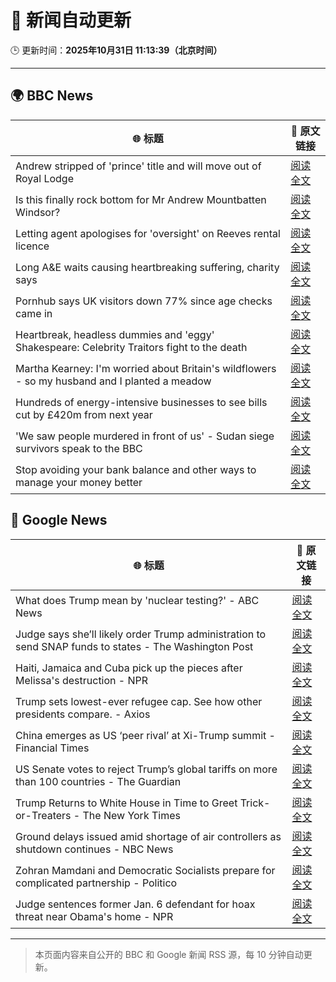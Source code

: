 # 🧠 新闻自动更新

🕒 更新时间：**2025年10月31日 11:13:39（北京时间）**

---

## 🌍 BBC News

| 🌐 标题 | 🔗 原文链接 |
|--------|-------------|
| Andrew stripped of 'prince' title and will move out of Royal Lodge | [阅读全文](https://www.bbc.com/news/articles/cr7m4yjkp74o?at_medium=RSS&at_campaign=rss) |
| Is this finally rock bottom for Mr Andrew Mountbatten Windsor? | [阅读全文](https://www.bbc.com/news/articles/c62elnjnqqxo?at_medium=RSS&at_campaign=rss) |
| Letting agent apologises for 'oversight' on Reeves rental licence | [阅读全文](https://www.bbc.com/news/articles/cx2p55ejy88o?at_medium=RSS&at_campaign=rss) |
| Long A&E waits causing heartbreaking suffering, charity says | [阅读全文](https://www.bbc.com/news/articles/c4gwkjzx088o?at_medium=RSS&at_campaign=rss) |
| Pornhub says UK visitors down 77% since age checks came in | [阅读全文](https://www.bbc.com/news/articles/cgkz3m3re1zo?at_medium=RSS&at_campaign=rss) |
| Heartbreak, headless dummies and  'eggy' Shakespeare: Celebrity Traitors fight to the death | [阅读全文](https://www.bbc.com/news/articles/cvgvqj5w233o?at_medium=RSS&at_campaign=rss) |
| Martha Kearney: I'm worried about Britain's wildflowers - so my husband and I planted a meadow | [阅读全文](https://www.bbc.com/news/articles/c3rjnlv8ejxo?at_medium=RSS&at_campaign=rss) |
| Hundreds of energy-intensive businesses to see bills cut by £420m from next year | [阅读全文](https://www.bbc.com/news/articles/c5ype0gp7lgo?at_medium=RSS&at_campaign=rss) |
| 'We saw people murdered in front of us' - Sudan siege survivors speak to the BBC | [阅读全文](https://www.bbc.com/news/articles/cgr4qqgdlkjo?at_medium=RSS&at_campaign=rss) |
| Stop avoiding your bank balance and other ways to manage your money better | [阅读全文](https://www.bbc.com/news/articles/c6258nn89dgo?at_medium=RSS&at_campaign=rss) |

## 📰 Google News

| 🌐 标题 | 🔗 原文链接 |
|--------|-------------|
| What does Trump mean by 'nuclear testing?' - ABC News | [阅读全文](https://news.google.com/rss/articles/CBMifEFVX3lxTE1WYmNsVUhOWnFTeWZRcXN3MG52LW1oM0tQZDVkSC0xRzZGc1pTVkYtbnZ4NmZYWjdYUnE3aWo5UzJZTExOLVdiRFczelZ5Y3ZjUkRXNEkyTzRIcGpPSnRSYUFRdzloSWlwR0lneG15bHA4WnI1VGRyM1BfZ3nSAYIBQVVfeXFMTVMzamhZcDNEUlh4UUM0a2hfVlB0VS1RbS1TektHUExSSVZTUEdXS0xoMUFXb1U5Nl9kcDVDdmpJR0FEeW9GLWgzUEVwM0tYMlNLZVF3UHE5RDlMcmZfcnR5S0VUbnotaVBray1qcmp0REkyTE1WVTBNMjVYUUY1TVFIUQ?oc=5) |
| Judge says she’ll likely order Trump administration to send SNAP funds to states - The Washington Post | [阅读全文](https://news.google.com/rss/articles/CBMiigFBVV95cUxQWjRyNWRIaHdmb1lnSno3NHI2NW5FZ1lNTjktaWVFTVhRd2hZUnItZUZTLTMtbWpWMW8xNXVlb0dRRW9MOWVvOU9jRURFV2NiREV6eDF6OENqSHZleFBteWxkazFrbUZfeThWTWxvR21KeW9LNlZrOFRPT010ajVOZzB3bXdjanlGbmc?oc=5) |
| Haiti, Jamaica and Cuba pick up the pieces after Melissa's destruction - NPR | [阅读全文](https://news.google.com/rss/articles/CBMikAFBVV95cUxONkowQmg0T04wb0YzRkZLX09lWGpob2ZGN1labkNNMklOZWlKMjFmbjhYNmR5cGFoZGFyOExzNDc4SjBqYUtsdXZHYUFWd0U5VWFSeEtIYjV3aDJWdTMtMUJGLTNvRVBIb3R6ZHRfRkt2cTB1U0hocnd0WHo2MjVmc0ZSckhpenpoVkRod1pjT2E?oc=5) |
| Trump sets lowest-ever refugee cap. See how other presidents compare. - Axios | [阅读全文](https://news.google.com/rss/articles/CBMijgFBVV95cUxPVzBONDdMamtrQml0XzFGR0lkRkRwTG1jN044Wm9Bd1NhLXFVeUwxbDIweU11anFWc2JxdHAwUklCVnZXODRZV1ZuSEdsWjJTRVBZd290SDhtMVJmMWE1X2JfcTMySG1KanRqNUFGbDJNWFpHeGwzbTZDd0pmVkhIcWplVVNNcGxWTVVUN1dB?oc=5) |
| China emerges as US ‘peer rival’ at Xi-Trump summit - Financial Times | [阅读全文](https://news.google.com/rss/articles/CBMicEFVX3lxTE1mVVV1aUtBU2Z3SGZtNWJhbFRocDVxV0ttVF83eDZzdkF4V3pHZ2J6S1VrNXZCMmw2enJGaWNMSk5CNFh5OWQ5cEVUb0lZcTQ5aklUWGEyazY4UWgyNWNUeEpkaVJteXF3TDE3S2YyaEg?oc=5) |
| US Senate votes to reject Trump’s global tariffs on more than 100 countries - The Guardian | [阅读全文](https://news.google.com/rss/articles/CBMifkFVX3lxTE1qckNIUWdtNnVhazREOXZlSFAyZ1dyTDRWRWxJZmNxMFh1WDdjSjhCMi11Z2ZrR2dGQmRLTUxaUDVwa3FxUnBFTG9reDNCSHhYZGJ4WHk0aW9hUk5UMlpqekhWckdtcEhJSGpKMlRTWnpMN2d0X3ZLLVJhTzg1Zw?oc=5) |
| Trump Returns to White House in Time to Greet Trick-or-Treaters - The New York Times | [阅读全文](https://news.google.com/rss/articles/CBMijgFBVV95cUxPSGk1QWhDOV9jeXdjN2YyeHBPTV84ZXktal9YR2p5bElsQl9rOGRZOG1HYUxkNk9Pby1zQVNSSzlGXzhtYmpqaTR1Zll2UVdaM1BKR2tWWU9BcmtaLUs0bWNYLS1CV0FQaEw1S0k4UDJUeG1UODhvcDFVWnZuMWFWWnZ2UlpJUzluZFF0TEtn?oc=5) |
| Ground delays issued amid shortage of air controllers as shutdown continues - NBC News | [阅读全文](https://news.google.com/rss/articles/CBMisgFBVV95cUxOeGs1WHNOenc2R1hmbm9nV1pVQm5RNmt4dldMMTRLRGxUWXowalk4ZG1vdjFXSVRUaDZuQVQyTFJqXzJlUEZlNFRPSUhyanhxMnFNVnJLcnNwTTRQS29RUUc0d0RyYi1jbzZUVG5qYlJtWEJsOTBsRzVNdmtnRGtaTEoxN1l3SHdUeU4tSkNLRV80Uml1dTI4ZWtoWHdQWldYSUcxaTRaSE5GRzhXQVBfeEJ30gFWQVVfeXFMTzFjbTNINGlsd0h5cTB5MHgxZ3MxN04zTzc0alR6bzVvREdkNGVhVGVfRDF6QkhybG9tSmtZVWI3WVNEUjlRSnowSXVzM25fZ3FNbDZMa0E?oc=5) |
| Zohran Mamdani and Democratic Socialists prepare for complicated partnership - Politico | [阅读全文](https://news.google.com/rss/articles/CBMijAFBVV95cUxOckZUWnZpa0UtbHJSZWtQdFk2SkxGT0JDM3duM2dPek9jbHFPaVNPa1d0aUZmTFBMbWY0N3dGWUp2Y2dZQTJWS1BZM3BLeElHaHhGLXBlQ1ZXRkIzY1RjMEg3ZG5sNHlpa2FCampwM2NkSGg4ZGZaTmF5YW5wc1Q3Q2hEWWpkRUZiV016Yg?oc=5) |
| Judge sentences former Jan. 6 defendant for hoax threat near Obama's home - NPR | [阅读全文](https://news.google.com/rss/articles/CBMijAFBVV95cUxQV0pLaEJaV2cwNDZweTFDYVU0cW5UX3ZFYjdWU09jd2tlN1lWZmJteEFNV2llZUJjT0wyTm4talZLQVRIVXMyWmJhMWJ1X2JOWmFHM0pFZDdxcVp2QTN3ME5NVVdIVnloMW9OR1ZuSU93X3VkSjlERm5jOGd0N05YaTZZcGlfZDNrVFhNYw?oc=5) |

---
> 本页面内容来自公开的 BBC 和 Google 新闻 RSS 源，每 10 分钟自动更新。